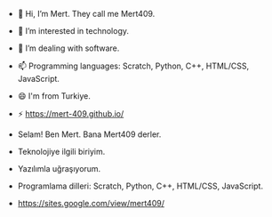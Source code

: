 - 👋 Hi, I’m Mert. They call me Mert409.
- 👀 I’m interested in technology.
- 🌱 I’m dealing with software.
- 📫 Programming languages: Scratch, Python, C++, HTML/CSS, JavaScript.
- 😄 I'm from Turkiye.
- ⚡ https://mert-409.github.io/

- Selam! Ben Mert. Bana Mert409 derler.
- Teknolojiye ilgili biriyim.
- Yazılımla uğraşıyorum.
- Programlama dilleri: Scratch, Python, C++, HTML/CSS, JavaScript.
- https://sites.google.com/view/mert409/
